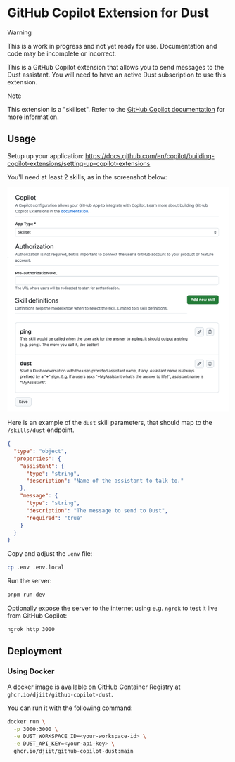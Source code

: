 # GitHub Copilot Extension for Dust

> [!WARNING]
> This is a work in progress and not yet ready for use. Documentation and code may be incomplete or incorrect.

This is a GitHub Copilot extension that allows you to send messages to the Dust assistant.
You will need to have an active Dust subscription to use this extension.

> [!NOTE]
> This extension is a "skillset". Refer to the [GitHub Copilot documentation](https://docs.github.com/en/copilot/building-copilot-extensions/building-a-copilot-skillset-for-your-copilot-extension/about-copilot-skillsets) for more information.

## Usage

Setup up your application: https://docs.github.com/en/copilot/building-copilot-extensions/setting-up-copilot-extensions

You'll need at least 2 skills, as in the screenshot below:

![Skills](./docs/skills.png)

Here is an example of the `dust` skill parameters, that should map to the `/skills/dust` endpoint.

```json
{
  "type": "object",
  "properties": {
    "assistant": {
      "type": "string",
      "description": "Name of the assistant to talk to."
    },
    "message": {
      "type": "string",
      "description": "The message to send to Dust",
      "required": "true"
    }
  }
}
```

Copy and adjust the `.env` file:

```sh
cp .env .env.local
```

Run the server:

```sh
pnpm run dev
```

Optionally expose the server to the internet using e.g. `ngrok` to test it live from GitHub Copilot:

```sh
ngrok http 3000
```

## Deployment

### Using Docker

A docker image is available on GitHub Container Registry at `ghcr.io/djiit/github-copilot-dust`.

You can run it with the following command:

```sh
docker run \
  -p 3000:3000 \
  -e DUST_WORKSPACE_ID=<your-workspace-id> \
  -e DUST_API_KEY=<your-api-key> \
  ghcr.io/djiit/github-copilot-dust:main
```
